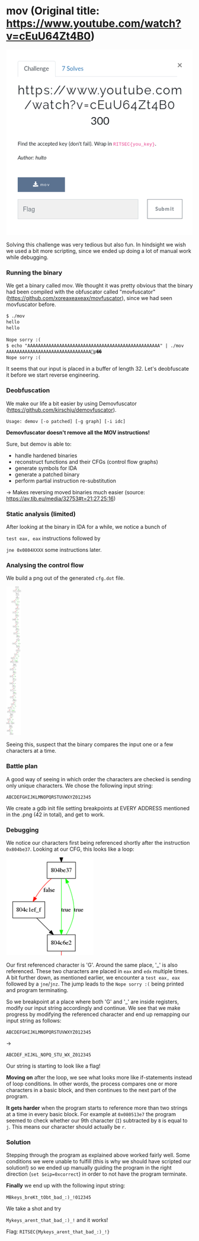# mov (Original title: https://www.youtube.com/watch?v=cEuU64Zt4B0)

![](pics/mov.png)

Solving this challenge was very tedious but also fun. In hindsight we wish we used a bit more scripting, since we ended up doing a lot of manual work while debugging.

### Running the binary
We get a binary called mov. We thought it was pretty obvious that the binary had been compiled with the obfuscator called "movfuscator" (https://github.com/xoreaxeaxeax/movfuscator), since we had seen movfuscator before.

```
$ ./mov 
hello
hello

Nope sorry :(
$ echo "AAAAAAAAAAAAAAAAAAAAAAAAAAAAAAAAAAAAAAAAAAAAAAAAAA" | ./mov
AAAAAAAAAAAAAAAAAAAAAAAAAAAAAAAAp��
Nope sorry :(
```
It seems that our input is placed in a buffer of length 32. Let's deobfuscate it before we start reverse engineering.

### Deobfuscation
We make our life a bit easier by using Demovfuscator (https://github.com/kirschju/demovfuscator).

```
Usage: demov [-o patched] [-g graph] [-i idc]
```

**Demovfuscator doesn't remove all the MOV instructions!**

Sure, but demov is able to:

* handle hardened binaries
* reconstruct functions and their CFGs (control flow graphs)
* generate symbols for IDA
* generate a patched binary
* perform partial instruction re-substitution

-> Makes reversing moved binaries much easier
(source: https://av.tib.eu/media/32753#t=21:27,25:16)

### Static analysis (limited)
After looking at the binary in IDA for a while, we notice a bunch of 

`test eax, eax` instructions followed by

`jne 0x0804XXXX` some instructions later.

### Analysing the control flow
We build a png out of the generated `cfg.dot` file.

<a href="pics/cfg.png"><img src="pics/cfg.png" align="" height="400" width="40" ></a>


Seeing this, suspect that the binary compares the input one or a few characters at a time. 

### Battle plan
A good way of seeing in which order the characters are checked is sending only unique characters. We chose the following input string:

```
ABCDEFGHIJKLMNOPQRSTUVWXYZ012345
```

We create a gdb init file setting breakpoints at EVERY ADDRESS  mentioned in the .png (42 in total), and get to work.

### Debugging

We notice our characters first being referenced shortly after the instruction `0x804be37`. Looking at our CFG, this looks like a loop:

![](pics/loop1.png)

 Our first referenced character is 'G'. Around the same place, '\_' is also referenced. These two characters are placed in `eax` and `edx` multiple times. A bit further down, as mentioned earlier, we encounter a `test eax, eax` followed by a `jne`/`jnz`. The jump leads to the `Nope sorry :(` being printed and program terminating.

So we breakpoint at a place where both 'G' and '\_' are inside registers, modify our input string accordingly and continue. We see that we make progress by modifying the referenced character and end up remapping our input string as follows:

```
ABCDEFGHIJKLMNOPQRSTUVWXYZ012345
```
->
```
ABCDEF_HIJKL_NOPQ_STU_WX_Z012345
```
Our string is starting to look like a flag!

**Moving on** after the loop, we see what looks more like if-statements instead of loop conditions. In other words, the process compares one or more characters in a basic block, and then continues to the next part of the program. 

**It gets harder** when the program starts to reference more than two strings at a time in every basic block. For example at `0x080513e7` the program seemed to check whether our 9th character (`I`) subtracted by `8` is equal to `j`. This means our character should actually be `r`.

### Solution
Stepping through the program as explained above worked fairly well. Some conditions we were unable to fulfill (this is why we should have scripted our solution!) so we ended up manually guiding the program in the right direction (`set $eip=0xcorrect`) in order to not have the program terminate. 

**Finally** we end up with the following input string:

`MBkeys_breKt_tObt_bad_:)_!012345`

We take a shot and try 

`Mykeys_arent_that_bad_:)_!` and it works!

Flag: `RITSEC{Mykeys_arent_that_bad_:)_!}`
